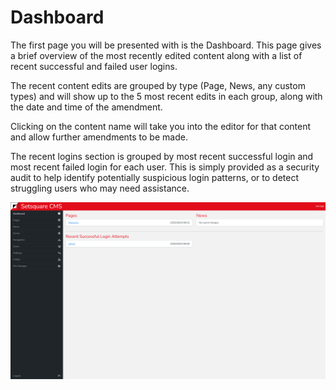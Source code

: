 # Dashboard

The first page you will be presented with is the Dashboard. This page gives a brief overview of the most recently edited content along with a list of recent successful and failed user logins.

The recent content edits are grouped by type (Page, News, any custom types) and will show up to the 5 most recent edits in each group, along with the date and time of the amendment.

Clicking on the content name will take you into the editor for that content and allow further amendments to be made.

The recent logins section is grouped by most recent successful login and most recent failed login for each user. This is simply provided as a security audit to help identify potentially suspicious login patterns, or to detect struggling users who may need assistance.

![Dashboard](../_images/dashboard.png)